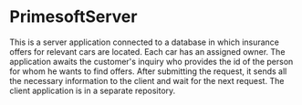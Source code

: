 # PrimesoftServer

This is a server application connected to a database in which insurance offers for relevant cars are located. Each car has an assigned owner. The application awaits the customer's inquiry who provides the id of the person for whom he wants to find offers. After submitting the request, it sends all the necessary information to the client and wait for the next request. The client application is in a separate repository.
